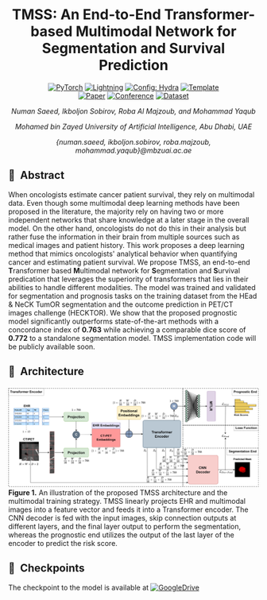 <div align="center">

# TMSS: An End-to-End Transformer-based Multimodal Network for Segmentation and Survival Prediction

<a href="https://pytorch.org/get-started/locally/"><img alt="PyTorch" src="https://img.shields.io/badge/PyTorch-ee4c2c?logo=pytorch&logoColor=white"></a>
<a href="https://pytorchlightning.ai/"><img alt="Lightning" src="https://img.shields.io/badge/-Lightning-792ee5?logo=pytorchlightning&logoColor=white"></a>
<a href="https://hydra.cc/"><img alt="Config: Hydra" src="https://img.shields.io/badge/Config-Hydra-89b8cd"></a>
<a href="https://github.com/ashleve/lightning-hydra-template"><img alt="Template" src="https://img.shields.io/badge/-Lightning--Hydra--Template-017F2F?style=flat&logo=github&labelColor=gray"></a><br>
[![Paper](https://img.shields.io/badge/paper-arxiv-red)]([Coming](https://arxiv.org/abs/2209.05036))
[![Conference](https://img.shields.io/badge/Conference-MICCAI-informational)](https://conferences.miccai.org/2022/en/)
[![Dataset](https://img.shields.io/badge/Dataset-HECKTOR-blue)](https://www.aicrowd.com/challenges/miccai-2021-hecktor)
 
_Numan Saeed, Ikboljon Sobirov, Roba Al Majzoub, and Mohammad Yaqub_
  
_Mohamed bin Zayed University of Artificial Intelligence, Abu Dhabi, UAE_ 
  
_{numan.saeed, ikboljon.sobirov, roba.majzoub, mohammad.yaqub}@mbzuai.ac.ae_

</div>

## 📌&nbsp;&nbsp;Abstract

When oncologists estimate cancer patient survival, they rely on multimodal data. Even though some multimodal deep learning methods have been proposed in the literature, the majority rely on having two or more independent networks that share knowledge at a later stage in the overall model. On the other hand, oncologists do not do this in their analysis but rather fuse the information in their brain from multiple sources such as medical images and patient history. This work proposes a deep learning method that mimics oncologists' analytical behavior when quantifying cancer and estimating patient survival. We propose TMSS, an end-to-end **T**ransformer based **M**ultimodal network for **S**egmentation and **S**urvival predication that leverages the superiority of transformers that lies in their abilities to handle different modalities. The model was trained and validated for segmentation and prognosis tasks on the training dataset from the HEad & NeCK TumOR segmentation and the outcome prediction in PET/CT images challenge (HECKTOR). We show that the proposed prognostic model significantly outperforms state-of-the-art methods with a concordance index of **0.763** while achieving a comparable dice score of **0.772** to a standalone segmentation model. TMSS implementation code will be publicly available soon.


## 📌&nbsp;&nbsp;Architecture
![alt text](https://github.com/ikboljon/tmss_miccai/blob/master/TMSS_updated.png?raw=true)
**Figure 1.** An illustration of the proposed TMSS architecture and the multimodal training strategy. TMSS linearly projects EHR and multimodal images into a feature vector and feeds it into a Transformer encoder. The CNN decoder is fed with the input images, skip connection outputs at different layers, and the final layer output to perform the segmentation, whereas the prognostic end utilizes the output of the last layer of the encoder to predict the risk score.

## 📌&nbsp;&nbsp;Checkpoints
The checkpoint to the model is available at [![GoogleDrive](https://img.shields.io/badge/GoogleDrive-Checkpoint-blue)](https://drive.google.com/file/d/1FeFlXNvIrMYjrDgT6jiCqEGfV6ld6Vug/view?usp=sharing)


